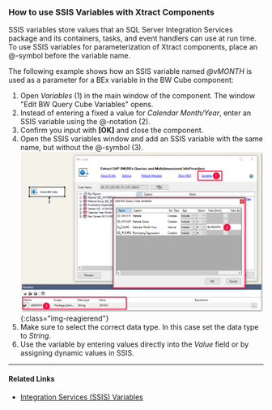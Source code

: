 ### How to use SSIS Variables with Xtract Components

SSIS variables store values that an SQL Server Integration Services package and its containers, tasks, and event handlers can use at run time.<br>
To use SSIS variables for parameterization of Xtract components, place an @-symbol before the variable name.


The following example shows how an SSIS variable named *@vMONTH* is used as a parameter for a BEx variable in the BW Cube component:

1. Open *Variables* (1) in the main window of the component. The window "Edit BW Query Cube Variables" opens.<br>
2. Instead of entering a fixed a value for *Calendar Month/Year*, enter an SSIS variable using the @-notation (2).<br>
3. Confirm you input with **[OK]** and close the component.
4. Open the SSIS variables window and add an SSIS variable with the same name, but without the @-symbol (3).
![Variables](/img/content/xis/xis_vars.png){:class="img-reagierend"}
5. Make sure to select the correct data type. In this case set the data type to *String*.
6. Use the variable by entering values directly into the *Value* field or by assigning dynamic values in SSIS. <br>

******
#### Related Links

- [Integration Services (SSIS) Variables](https://docs.microsoft.com/en-us/sql/integration-services/integration-services-ssis-variables?view=sql-server-ver15)